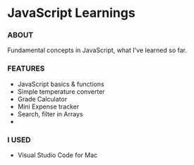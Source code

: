 # JavaScript Learnings

### ABOUT
Fundamental concepts in JavaScript, what I've learned so far.


### FEATURES
<ul>
<li>JavaScript basics & functions
<li>Simple temperature converter</li>
<li>Grade Calculator</li>
<li>Mini Expense tracker</li>
<li>Search, filter in Arrays</li>
<li></li>

</ul>

### I USED
<ul><li>Visual Studio Code for Mac</li>
</ul>
